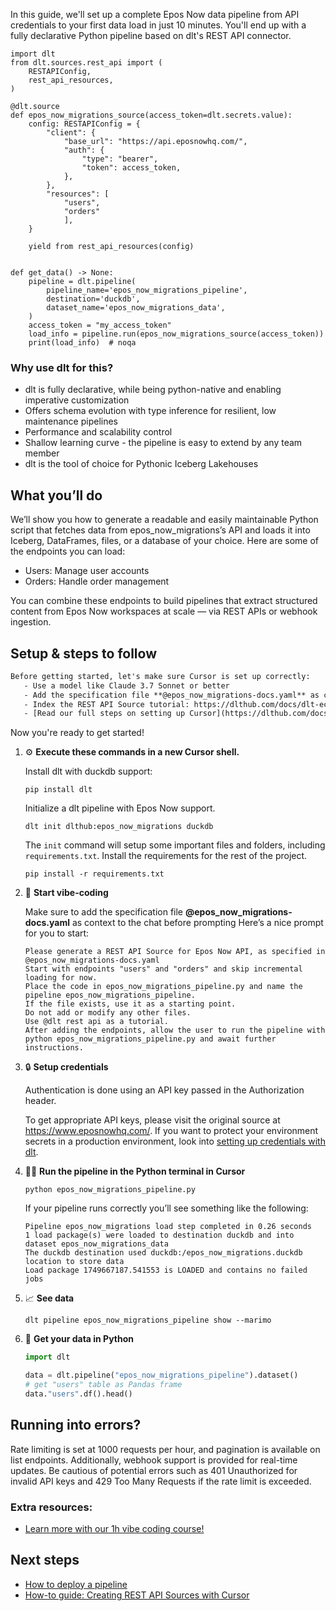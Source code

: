 In this guide, we'll set up a complete Epos Now data pipeline from API credentials to your first data load in just 10 minutes. You'll end up with a fully declarative Python pipeline based on dlt's REST API connector.

```python-outcome
import dlt
from dlt.sources.rest_api import (
    RESTAPIConfig,
    rest_api_resources,
)

@dlt.source
def epos_now_migrations_source(access_token=dlt.secrets.value):
    config: RESTAPIConfig = {
        "client": {
            "base_url": "https://api.eposnowhq.com/",
            "auth": {
                "type": "bearer",
                "token": access_token,
            },
        },
        "resources": [
            "users",
            "orders"
            ],
    }

    yield from rest_api_resources(config)


def get_data() -> None:
    pipeline = dlt.pipeline(
        pipeline_name='epos_now_migrations_pipeline',
        destination='duckdb',
        dataset_name='epos_now_migrations_data', 
    )
    access_token = "my_access_token"
    load_info = pipeline.run(epos_now_migrations_source(access_token))
    print(load_info)  # noqa
```

### Why use dlt for this?

- dlt is fully declarative, while being python-native and enabling imperative customization
- Offers schema evolution with type inference for resilient, low maintenance pipelines
- Performance and scalability control
- Shallow learning curve - the pipeline is easy to extend by any team member
- dlt is the tool of choice for Pythonic Iceberg Lakehouses

## What you’ll do

We’ll show you how to generate a readable and easily maintainable Python script that fetches data from epos_now_migrations’s API and loads it into Iceberg, DataFrames, files, or a database of your choice. Here are some of the endpoints you can load:

- Users: Manage user accounts
- Orders: Handle order management

You can combine these endpoints to build pipelines that extract structured content from Epos Now workspaces at scale — via REST APIs or webhook ingestion.

## Setup & steps to follow

```default
Before getting started, let's make sure Cursor is set up correctly:
   - Use a model like Claude 3.7 Sonnet or better
   - Add the specification file **@epos_now_migrations-docs.yaml** as context
   - Index the REST API Source tutorial: https://dlthub.com/docs/dlt-ecosystem/verified-sources/rest_api/ and add it to context as **@dlt rest api**
   - [Read our full steps on setting up Cursor](https://dlthub.com/docs/dlt-ecosystem/llm-tooling/cursor-restapi#23-configuring-cursor-with-documentation)
```

Now you're ready to get started! 

1. ⚙️ **Execute these commands in a new Cursor shell.**
    
    Install dlt with duckdb support:
    ```shell
    pip install dlt
    ```

    Initialize a dlt pipeline with Epos Now support.
    ```shell
    dlt init dlthub:epos_now_migrations duckdb
    ```

    The `init` command will setup some important files and folders, including `requirements.txt`. Install the requirements for the rest of the project.
    ```shell
    pip install -r requirements.txt
    ```
    
2. 🤠 **Start vibe-coding**
    
    Make sure to add the specification file **@epos_now_migrations-docs.yaml** as context to the chat before prompting
    Here’s a nice prompt for you to start: 
    
    ```prompt
    Please generate a REST API Source for Epos Now API, as specified in @epos_now_migrations-docs.yaml 
    Start with endpoints "users" and "orders" and skip incremental loading for now. 
    Place the code in epos_now_migrations_pipeline.py and name the pipeline epos_now_migrations_pipeline. 
    If the file exists, use it as a starting point. 
    Do not add or modify any other files. 
    Use @dlt rest api as a tutorial. 
    After adding the endpoints, allow the user to run the pipeline with python epos_now_migrations_pipeline.py and await further instructions.
    ```

    
3. 🔒 **Setup credentials** 
    
    Authentication is done using an API key passed in the Authorization header.
    
    To get appropriate API keys, please visit the original source at https://www.eposnowhq.com/.
    If you want to protect your environment secrets in a production environment, look into [setting up credentials with dlt](https://dlthub.com/docs/walkthroughs/add_credentials).
    
4. 🏃‍♀️ **Run the pipeline in the Python terminal in Cursor**
    
    ```shell
    python epos_now_migrations_pipeline.py
    ```
    
    If your pipeline runs correctly you’ll see something like the following:
    
    ```shell
    Pipeline epos_now_migrations load step completed in 0.26 seconds
    1 load package(s) were loaded to destination duckdb and into dataset epos_now_migrations_data
    The duckdb destination used duckdb:/epos_now_migrations.duckdb location to store data
    Load package 1749667187.541553 is LOADED and contains no failed jobs
    ```
    
5. 📈 **See data**
    
    ```shell
    dlt pipeline epos_now_migrations_pipeline show --marimo
    ```
    
6. 🐍 **Get your data in Python**
    
    ```python
    import dlt

   data = dlt.pipeline("epos_now_migrations_pipeline").dataset()
   # get "users" table as Pandas frame
   data."users".df().head()
    ```

## Running into errors?

Rate limiting is set at 1000 requests per hour, and pagination is available on list endpoints. Additionally, webhook support is provided for real-time updates. Be cautious of potential errors such as 401 Unauthorized for invalid API keys and 429 Too Many Requests if the rate limit is exceeded.

### Extra resources:

- [Learn more with our 1h vibe coding course!](https://www.youtube.com/watch?v=GGid70rnJuM)

## Next steps

- [How to deploy a pipeline](https://dlthub.com/docs/walkthroughs/deploy-a-pipeline)
- [How-to guide: Creating REST API Sources with Cursor](https://dlthub.com/docs/dlt-ecosystem/llm-tooling/cursor-restapi)